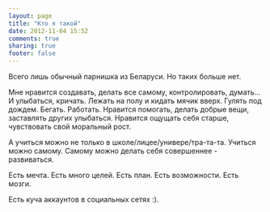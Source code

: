 ```yaml
---
layout: page
title: "Кто я такой"
date: 2012-11-04 15:52
comments: true
sharing: true
footer: false
---
```


Всего лишь обычный парнишка из Беларуси. Но таких больше нет.

Мне нравится создавать, делать все самому, контролировать, думать... И улыбаться, кричать. Лежать на полу и кидать мячик вверх. Гулять под дождем. Бегать. Работать. Нравится помогать, делать добрые вещи, заставлять других улыбаться. Нравится ощущать себя старше, чувствовать свой моральный рост.

А учиться можно не только в школе/лицее/универе/тра-та-та. Учиться можно самому. Самому можно делать себя совершеннее - развиваться.

Есть мечта. Есть много целей. Есть план. Есть возможности. Есть мозги.

Есть куча аккаунтов в социальных сетях :).

<div class="socialaccounts">
	<a href="https://www.facebook.com/evgeny.zhlobo" rel="fb" title="Евгений Жлобо в фэйсбуке"></a>
	<a href="http://twitter.com/EvgenyZhlobo" rel="twitter" title="Евгений Жлобо в твиттере"></a>
	<a href="http://vk.com/evgeny.zhlobo" rel="vk" title="Евгений Жлобо во вконтактике"></a>
	<a href="http://instagram.com/longlime" rel="instagram" title="Евгений Жлобо в инстаграме"></a>
	<a href="https://foursquare.com/evgenyzhlobo" rel="4sq" title="Евгений Жлобо в форсквере"></a>
	<a href="https://plus.google.com/103238300991199468390?rel=author" rel="gplus" title="Евгений Жлобо в гугл+"></a>
	<a href="http://www.linkedin.com/in/longlime" rel="linkedin" title="Евгений Жлобо на линкедин"></a>
	<a href="https://github.com/EvgenyZhlobo" rel="github" title="Евгений Жлобо на гитхабе"></a>
</div>
